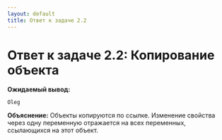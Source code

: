 ```yaml
---
layout: default
title: Ответ к задаче 2.2
---
```

# Ответ к задаче 2.2: Копирование объекта

**Ожидаемый вывод:**

```
Oleg
```

**Объяснение:**
Объекты копируются по ссылке. Изменение свойства через одну переменную отражается на всех переменных, ссылающихся на этот объект. 